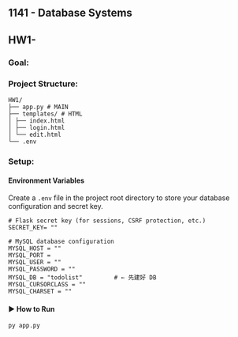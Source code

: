 ## 1141 - Database Systems
## HW1- 
### Goal:
### Project Structure:
```
HW1/
├── app.py # MAIN
├── templates/ # HTML
│ ├── index.html 
│ ├── login.html 
│ └── edit.html 
└── .env
```
### Setup:
####  Environment Variables
Create a `.env` file in the project root directory to store your database configuration and secret key.
```env
# Flask secret key (for sessions, CSRF protection, etc.)
SECRET_KEY= ""  

# MySQL database configuration
MYSQL_HOST = ""
MYSQL_PORT = 
MYSQL_USER = ""
MYSQL_PASSWORD = ""          
MYSQL_DB = "todolist"         # ← 先建好 DB
MYSQL_CURSORCLASS = ""
MYSQL_CHARSET = ""
```
#### ▶️ How to Run
```python
py app.py
```

